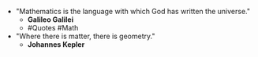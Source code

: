 - "Mathematics is the language with which God has written the universe."
	- **Galileo Galilei**
	- #Quotes #Math
- "Where there is matter, there is geometry."
	- **Johannes Kepler**